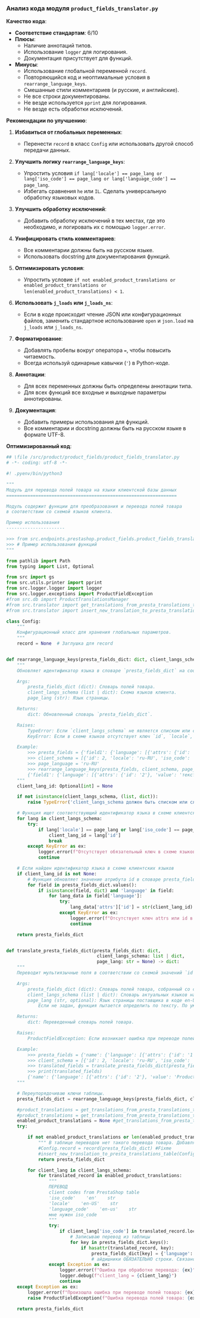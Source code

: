 ### **Анализ кода модуля `product_fields_translator.py`**

**Качество кода**:
- **Соответствие стандартам**: 6/10
- **Плюсы**:
    - Наличие аннотаций типов.
    - Использование `logger` для логирования.
    - Документация присутствует для функций.
- **Минусы**:
    - Использование глобальной переменной `record`.
    - Повторяющийся код и неоптимальные условия в `rearrange_language_keys`.
    - Смешанные стили комментариев (и русские, и английские).
    - Не все строки документированы.
    - Не везде используется `pprint` для логирования.
    - Не везде есть обработки исключений.

**Рекомендации по улучшению**:
1. **Избавиться от глобальных переменных**:
   - Перенести `record` в класс `Config` или использовать другой способ передачи данных.

2. **Улучшить логику `rearrange_language_keys`**:
   - Упростить условия `if lang['locale'] == page_lang or lang['iso_code'] == page_lang or lang['language_code'] == page_lang`.
   - Избегать сравнения `he` или `IL`. Сделать универсальную обработку языковых кодов.

3. **Улучшить обработку исключений**:
   - Добавить обработку исключений в тех местах, где это необходимо, и логировать их с помощью `logger.error`.

4. **Унифицировать стиль комментариев**:
   - Все комментарии должны быть на русском языке.
   - Использовать docstring для документирования функций.

5. **Оптимизировать условия**:
   - Упростить условие `if not enabled_product_translations or enabled_product_translations or len(enabled_product_translations) < 1`.

6. **Использовать `j_loads` или `j_loads_ns`**:
   - Если в коде происходит чтение JSON или конфигурационных файлов, заменить стандартное использование `open` и `json.load` на `j_loads` или `j_loads_ns`.

7. **Форматирование**:
   - Добавлять пробелы вокруг оператора `=`, чтобы повысить читаемость.
   - Всегда используй одинарные кавычки (`'`) в Python-коде.

8. **Аннотации**:
   - Для всех переменных должны быть определены аннотации типа.
   - Для всех функций все входные и выходные параметры аннотированы.

9. **Документация**:
   - Добавить примеры использования для функций.
   - Все комментарии и docstring должны быть на русском языке в формате UTF-8.

**Оптимизированный код**:

```python
## \file /src/product/product_fields/product_fields_translator.py
# -*- coding: utf-8 -*-

#! .pyenv/bin/python3

"""
Модуль для перевода полей товара на языки клиентской базы данных
================================================================

Модуль содержит функции для преобразования и перевода полей товара
в соответствии со схемой языков клиента.

Пример использования
----------------------

>>> from src.endpoints.prestashop.product_fields.product_fields_translator import rearrange_language_keys, translate_presta_fields_dict
>>> # Пример использования функций
"""

from pathlib import Path
from typing import List, Optional

from src import gs
from src.utils.printer import pprint
from src.logger.logger import logger
from src.logger.exceptions import ProductFieldException
#from src.db import ProductTranslationsManager
#from src.translator import get_translations_from_presta_translations_table
#from src.translator import insert_new_translation_to_presta_translations_table

class Config:
    """
    Конфигурационный класс для хранения глобальных параметров.
    """
    record = None  # Заглушка для record


def rearrange_language_keys(presta_fields_dict: dict, client_langs_schema: list | dict, page_lang: str) -> dict:
    """
    Обновляет идентификатор языка в словаре `presta_fields_dict` на соответствующий идентификатор из схемы клиентских языков.

    Args:
        presta_fields_dict (dict): Словарь полей товара.
        client_langs_schema (list | dict): Схема языков клиента.
        page_lang (str): Язык страницы.

    Returns:
        dict: Обновленный словарь `presta_fields_dict`.

    Raises:
        TypeError: Если `client_langs_schema` не является списком или словарем.
        KeyError: Если в схеме языков отсутствует ключ `id`, `locale`, `iso_code` или `language_code`.

    Example:
        >>> presta_fields = {'field1': {'language': [{'attrs': {'id': '1'}, 'value': 'текст'}]}}
        >>> client_schema = [{'id': 2, 'locale': 'ru-RU', 'iso_code': 'ru', 'language_code': 'ru-ru'}]
        >>> page_language = 'ru-RU'
        >>> rearrange_language_keys(presta_fields, client_schema, page_language)
        {'field1': {'language': [{'attrs': {'id': '2'}, 'value': 'текст'}]}}
    """
    client_lang_id: Optional[int] = None

    if not isinstance(client_langs_schema, (list, dict)):
        raise TypeError('client_langs_schema должен быть списком или словарем')

    # Функция ищет соответствующий идентификатор языка в схеме клиентских языков
    for lang in client_langs_schema:
        try:
            if lang['locale'] == page_lang or lang['iso_code'] == page_lang or lang['language_code'] == page_lang:
                client_lang_id = lang['id']
                break
        except KeyError as ex:
            logger.error(f"Отсутствует обязательный ключ в схеме языков: {ex}", ex, exc_info=True)
            continue

    # Если найден идентификатор языка в схеме клиентских языков
    if client_lang_id is not None:
        # Функция обновляет значение атрибута id в словаре presta_fields_dict
        for field in presta_fields_dict.values():
            if isinstance(field, dict) and 'language' in field:
                for lang_data in field['language']:
                    try:
                        lang_data['attrs']['id'] = str(client_lang_id)  # айдишники ОБЯЗАТЕЛЬНО строки. Связано с XML парсером
                    except KeyError as ex:
                        logger.error(f"Отсутствует ключ attrs или id в структуре данных языка: {ex}", ex, exc_info=True)
                        continue

    return presta_fields_dict


def translate_presta_fields_dict(presta_fields_dict: dict,
                                  client_langs_schema: list | dict,
                                  page_lang: str = None) -> dict:
    """
    Переводит мультиязычные поля в соответствии со схемой значений `id` языка в базе данных клиента.

    Args:
        presta_fields_dict (dict): Словарь полей товара, собранный со страницы поставщика.
        client_langs_schema (list | dict): Словарь актуальных языков на клиенте.
        page_lang (str, optional): Язык страницы поставщика в коде en-US, ru-RU, he_HE.
            Если не задан, функция пытается определить по тексту. По умолчанию `None`.

    Returns:
        dict: Переведенный словарь полей товара.

    Raises:
        ProductFieldException: Если возникает ошибка при переводе полей товара.

    Example:
        >>> presta_fields = {'name': {'language': [{'attrs': {'id': '1'}, 'value': 'Product Name'}]}}
        >>> client_schema = [{'id': 2, 'locale': 'ru-RU', 'iso_code': 'ru', 'language_code': 'ru-ru'}]
        >>> translated_fields = translate_presta_fields_dict(presta_fields, client_schema, 'ru-RU')
        >>> print(translated_fields)
        {'name': {'language': [{'attrs': {'id': '2'}, 'value': 'Product Name'}]}}
    """

    # Переупорядочиваю ключи таблицы.
    presta_fields_dict = rearrange_language_keys(presta_fields_dict, client_langs_schema, page_lang)

    #product_translations = get_translations_from_presta_translations_table(presta_fields_dict['reference'])
    #product_translations = get_translations_from_presta_translations_table(presta_fields_dict['reference'])
    enabled_product_translations = None #get_translations_from_presta_translations_table(presta_fields_dict['reference'])
    try:

        if not enabled_product_translations or len(enabled_product_translations) < 1:
            """ В таблице переводов нет такого перевода товара. Добавляю текущий, как новый """
            #Config.record = record(presta_fields_dict) #Fixme
            #insert_new_translation_to_presta_translations_table(Config.record)
            return presta_fields_dict

        for client_lang in client_langs_schema:
            for translated_record in enabled_product_translations:
                """
                ПЕРЕВОД
                client codes from PrestaShop table
                'iso_code'    'en'    str
                'locale'    'en-US'    str
                'language_code'    'en-us'    str
                мне нужен iso_code
                """
                try:
                    if client_lang['iso_code'] in translated_record.locale:
                        # Записываю перевод из таблицы
                        for key in presta_fields_dict.keys():
                            if hasattr(translated_record, key):
                                presta_fields_dict[key] = {'language': [{'attrs': {'id': str(client_lang['id'])}, 'value': getattr(translated_record, key)}]}
                                # айдишники ОБЯЗАТЕЛЬНО строки. Связано с XML парсером
                except Exception as ex:
                    logger.error(f"Ошибка при обработке перевода: {ex}", ex, exc_info=True)
                    logger.debug(f"client_lang = {client_lang}")
                    continue
    except Exception as ex:
        logger.error(f"Произошла ошибка при переводе полей товара: {ex}", ex, exc_info=True)
        raise ProductFieldException(f"Ошибка перевода полей товара: {ex}") from ex

    return presta_fields_dict